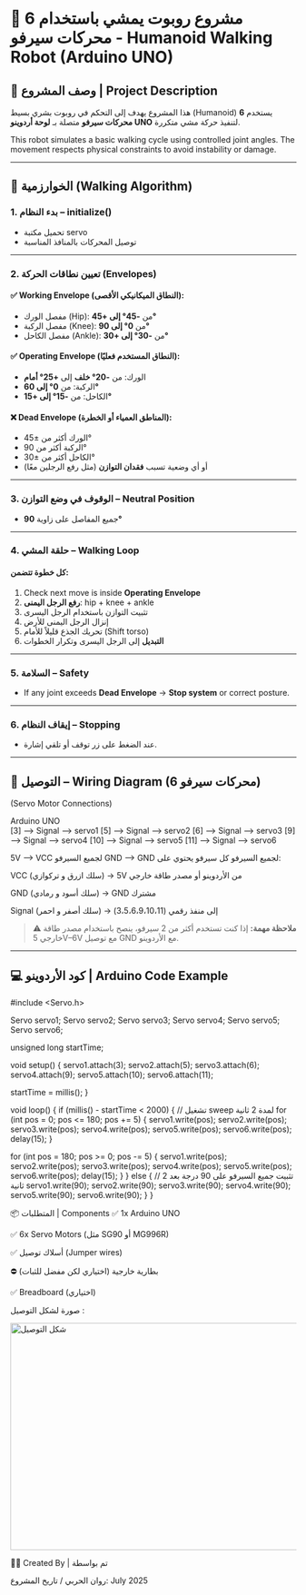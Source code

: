 # 🤖 مشروع روبوت يمشي باستخدام 6 محركات سيرفو - Humanoid Walking Robot (Arduino UNO)

## 📌 وصف المشروع | Project Description

هذا المشروع يهدف إلى التحكم في روبوت بشري بسيط (Humanoid) يستخدم **6 محركات سيرفو** متصلة بـ **لوحة أردوينو UNO** لتنفيذ حركة مشي متكررة.

This robot simulates a basic walking cycle using controlled joint angles. The movement respects physical constraints to avoid instability or damage.

---

## 🧠 الخوارزمية (Walking Algorithm)

### 1. بدء النظام – initialize()

- تحميل مكتبة servo
- توصيل المحركات بالمنافذ المناسبة

---

### 2. تعيين نطاقات الحركة (Envelopes)

#### ✅ Working Envelope (النطاق الميكانيكي الأقصى):
- مفصل الورك (Hip): من **-45° إلى +45°**
- مفصل الركبة (Knee): من **0° إلى 90°**
- مفصل الكاحل (Ankle): من **-30° إلى +30°**

#### ✅ Operating Envelope (النطاق المستخدم فعليًا):
- الورك: من **-20° خلف** إلى **+25° أمام**
- الركبة: من **0° إلى 60°**
- الكاحل: من **-15° إلى +15°**

#### ❌ Dead Envelope (المناطق العمياء أو الخطرة):
- الورك أكثر من ±45°
- الركبة أكثر من 90°
- الكاحل أكثر من ±30°
- أو أي وضعية تسبب **فقدان التوازن** (مثل رفع الرجلين معًا)

---

### 3. الوقوف في وضع التوازن – Neutral Position

- جميع المفاصل على زاوية **90°**

---

### 4. حلقة المشي – Walking Loop

#### كل خطوة تتضمن:

1. Check next move is inside **Operating Envelope**
2. **رفع الرجل اليمنى**: hip + knee + ankle
3. تثبيت التوازن باستخدام الرجل اليسرى
4. إنزال الرجل اليمنى للأرض
5. تحريك الجذع قليلاً للأمام (Shift torso)
6. **التبديل** إلى الرجل اليسرى وتكرار الخطوات

---

### 5. السلامة – Safety

- If any joint exceeds **Dead Envelope** → **Stop system** or correct posture.

---

### 6. إيقاف النظام – Stopping

- عند الضغط على زر توقف أو تلقي إشارة.

---

## 🔌 التوصيل – Wiring Diagram (6 محركات سيرفو)

(Servo Motor Connections)
          
Arduino UNO         
 [3]  --> Signal --> servo1 
 [5]  --> Signal --> servo2 
 [6]  --> Signal --> servo3 
 [9]  --> Signal --> servo4 
 [10]  --> Signal --> servo5 
 [11]  --> Signal --> servo6 
                             
5V   --> VCC لجميع السيرفو 
 GND  --> GND لجميع السيرفو 
كل سيرفو يحتوي على:

VCC (سلك ازرق و تركوازي) → 5V من الأردوينو أو مصدر طاقة خارجي

GND (سلك أسود و رمادي) → GND مشترك

Signal (سلك أصفر و احمر) → إلى منفذ رقمي (3،5،6،9،10،11)


> ⚠️ **ملاحظة مهمة:** إذا كنت تستخدم أكثر من 2 سيرفو، ينصح باستخدام مصدر طاقة خارجي 5V–6V مع توصيل GND مع الأردوينو.

---

## 💻 كود الأردوينو | Arduino Code Example


#include <Servo.h>

Servo servo1;
Servo servo2;
Servo servo3;
Servo servo4;
Servo servo5;
Servo servo6;

unsigned long startTime;

void setup() {
  servo1.attach(3);
  servo2.attach(5);
  servo3.attach(6);
  servo4.attach(9);
  servo5.attach(10);
  servo6.attach(11);

  startTime = millis();
}

void loop() {
  if (millis() - startTime < 2000) { // تشغيل sweep لمدة 2 ثانية
    for (int pos = 0; pos <= 180; pos += 5) {
      servo1.write(pos);
      servo2.write(pos);
      servo3.write(pos);
      servo4.write(pos);
      servo5.write(pos);
      servo6.write(pos);
      delay(15);
    }

  for (int pos = 180; pos >= 0; pos -= 5) {
      servo1.write(pos);
      servo2.write(pos);
      servo3.write(pos);
      servo4.write(pos);
      servo5.write(pos);
      servo6.write(pos);
      delay(15);
    }
  } else {
    // تثبيت جميع السيرفو على 90 درجة بعد 2 ثانية
    servo1.write(90);
    servo2.write(90);
    servo3.write(90);
    servo4.write(90);
    servo5.write(90);
    servo6.write(90);
  }
}


📦 المتطلبات | Components
✅ 1x Arduino UNO

✅ 6x Servo Motors (مثل SG90 أو MG996R)

✅ أسلاك توصيل (Jumper wires)

⛔ بطارية خارجية (اختياري لكن مفضل للثبات)

✅ Breadboard (اختياري)


صورة لشكل التوصيل : 

<img width="680" height="400" alt="شكل التوصيل " src="https://github.com/user-attachments/assets/cfc41475-1034-41ff-acee-7117eb990809" />

          



👨‍💻 Created By | تم بواسطة

روان الحربي / تاريخ المشروع:  July 2025

